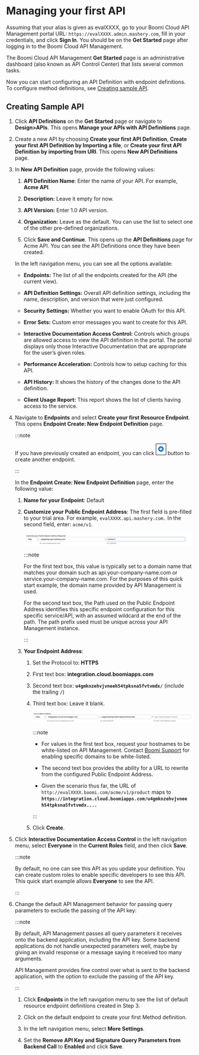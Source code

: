 ﻿---
sidebar_position: 2
---
# Managing your first API

<head>
  <meta name="guidename" content="API Management"/>
  <meta name="context" content="GUID-f3c9e131-57a3-444a-bb6c-a30e98dfcc4b"/>
</head>

Assuming that your alias is given as evalXXXX, go to your Boomi Cloud API Management portal URL: `https://evalXXXX.admin.mashery.com`, fill in your credentials, and click **Sign In**. You should be on the **Get Started** page after logging in to the Boomi Cloud API Management.

The Boomi Cloud API Management **Get Started** page is an administrative dashboard (also known as API Control Center) that lists several common tasks.

Now you can start configuring an API Definition with endpoint definitions. To configure method definitions, see [Creating sample API](#creating-sample-api). 

## Creating Sample API

1. Click **API Definitions** on the **Get Started** page or navigate to **Design>APIs**. This opens **Manage your APIs with API Definitions** page.

2. Create a new API by choosing **Create your first API Definition**, **Create your first API Definition by Importing a file**, or **Create your first API Definition by importing from URI**. This opens **New API Definitions** page. 

3. In **New API Definition** page, provide the following values:

   1. **API Definition Name**: Enter the name of your API. For example, **Acme API**.
   
   2. **Description:** Leave it empty for now. 
   
   3. **API Version:** Enter 1.0 API version.
   
   4. **Organization:** Leave as the default. You can use the list to select one of the other pre-defined organizations. 
   
   5. Click **Save and Continue**. This opens up the **API Definitions** page for Acme API. You can see the API Definitions once they have been created. 
   
   In the left navigation menu, you can see all the options available: 

   - **Endpoints:** The list of all the endpoints created for the API (the current view). 

   - **API Definition Settings:** Overall API definition settings, including the name, description, and version that were just configured.

   - **Security Settings:** Whether you want to enable OAuth for this API. 

   - **Error Sets:** Custom error messages you want to create for this API. 

   - **Interactive Documentation Access Control:** Controls which groups are allowed access to view the API definition in the portal. The portal displays only those Interactive Documentation that are appropriate for the user’s given roles.
   
   - **Performance Acceleration:** Controls how to setup caching for this API. 

   - **API History:** It shows the history of the changes done to the API definition.

   - **Client Usage Report:** This report shows the list of clients having access to the service.

3. Navigate to **Endpoints** and select **Create your first Resource Endpoint**. This opens **Endpoint Create: New Endpoint Definition** page.

   :::note
   
   If you have previously created an endpoint, you can click ![](../../../Images/add.jpg) button to create another endpoint. 

   :::

   In the **Endpoint Create: New Endpoint Definition** page, enter the following value: 
   
      1. **Name for your Endpoint**: Default 
      
      2. **Customize your Public Endpoint Address**: The first field is pre-filled to your trial area. For example, `evalXXXX.api.mashery.com.` In the second field, enter: `acme/v1`.

         ![](../../../Images/getting_started_customize_public_endpoint_address.png)

         :::note
            
         For the first text box, this value is typically set to a domain name that matches your domain such as api.your-company-name.com or service.your-company-name.com. For the purposes of this quick start example, the domain name provided by API Management is used.
            
         For the second text box, the Path used on the Public Endpoint Address identifies this specific endpoint configuration for this specific service/API, with an assumed wildcard at the end of the path. The path prefix used must be unique across your API Management instance. 

         :::
      
      3. **Your Endpoint Address**: 

         1. Set the Protocol to: **HTTPS**
         
         2. First text box: **integration.cloud.boomiapps.com**
         
         3. Second text box: **`u4gmknzehvjvneeh54tpksna5fvtvmdx/`** (include the trailing `/`) 
         
         4. Third text box: Leave it blank.
        
            ![](../../../Images/getting_started_your_endpoint_address_field.png)

            :::note
         
            - For values in the first text box, request your hostnames to be white-listed on API Management. Contact [Boomi Support](https://community.boomi.com/s/support) for enabling specific domains to be white-listed. 
         
            - The second text box provides the ability for a URL to rewrite from the configured Public Endpoint Address.
         
            - Given the scenario thus far, the URL of `http://evalXXXX.boomi.com/acme/v1/product` maps to **`https://integration.cloud.boomiapps.com/u4gmknzehvjvnee h54tpksna5fvtvmdx....`**

            :::

         5. Click **Create**. 

5. Click **Interactive Documentation Access Control** in the left navigation menu, select **Everyone** in the **Current Roles** field, and then click **Save**.

   :::note
   
   By default, no one can see this API as you update your definition. You can create custom roles to enable specific developers to see this API. This quick start example allows **Everyone** to see the API. 
   
   :::

6. Change the default API Management behavior for passing query parameters to exclude the passing of the API key: 

   :::note
      
   By default, API Management passes all query parameters it receives onto the backend application, including the API key. Some backend applications do not handle unexpected parameters well, maybe by giving an invalid response or a message saying it received too many arguments.
      
   API Management provides fine control over what is sent to the backend application, with the option to exclude the passing of the API key. 
   
   :::

      1. Click **Endpoints** in the left navigation menu to see the list of default resource endpoint definitions created in Step 3.
      
      2. Click on the default endpoint to create your first Method definition. 
      
      3. In the left navigation menu, select **More Settings**. 
      
      4. Set the **Remove API Key and Signature Query Parameters from Backend Call** to **Enabled** and click **Save**. 

